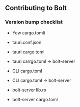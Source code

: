 ## Contributing to Bolt

### Version bump checklist
* Yew cargo.tomli

* tauri.conf.json
* tauri cargo.toml
* tauri carrgo.toml -> bolt-server

* CLI cargo.toml
* CLI cargo.toml -> bolt-server

* bolt-server lib.rs
* bolt-server cargo.toml

